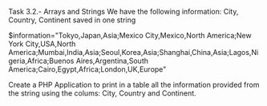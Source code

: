 Task 3.2.- Arrays and Strings
We have the following information:  City, Country, Continent saved in one string

$information="Tokyo,Japan,Asia;Mexico City,Mexico,North America;New York City,USA,North America;Mumbai,India,Asia;Seoul,Korea,Asia;Shanghai,China,Asia;Lagos,Nigeria,Africa;Buenos Aires,Argentina,South America;Cairo,Egypt,Africa;London,UK,Europe"

 

Create a PHP Application to print in a table all the information provided from the string using the colums: City, Country and Continent.